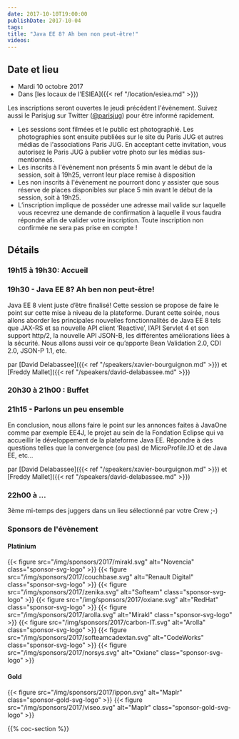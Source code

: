 ```yaml
---
date: 2017-10-10T19:00:00
publishDate: 2017-10-04
tags:
title: "Java EE 8? Ah ben non peut-être!"
videos:
---
```


## Date et lieu

- Mardi 10 octobre 2017
- Dans [les locaux de l'ESIEA]({{< ref "/location/esiea.md" >}})

Les inscriptions seront ouvertes le jeudi précédent l'évènement. Suivez aussi le Parisjug sur Twitter ([@parisjug](https://twitter.com/parisjug)) pour être informé rapidement.
- Les sessions sont filmées et le public est photographié. Les photographies sont ensuite publiées sur le site du Paris JUG et autres médias de l'associations Paris JUG. En acceptant cette invitation, vous autorisez le Paris JUG à publier votre photo sur les médias sus-mentionnés.
- Les inscrits à l'évènement non présents 5 min avant le début de la session, soit à 19h25, verront leur place remise à disposition
- Les non inscrits à l'évènement ne pourront donc y assister que sous réserve de places disponibles sur place 5 min avant le début de la session, soit à 19h25.
- L’inscription implique de posséder une adresse mail valide sur laquelle vous recevrez une demande de confirmation à laquelle il vous faudra répondre afin de valider votre inscription. Toute inscription non confirmée ne sera pas prise en compte !


## Détails

### 19h15 à 19h30: Accueil

### 19h30 - Java EE 8? Ah ben non peut-être!

Java EE 8 vient juste d’être finalisé! Cette session se propose de faire le point sur cette mise à niveau de la plateforme.
Durant cette soirée, nous allons aborder les principales nouvelles fonctionnalités de Java EE 8 tels que JAX-RS et sa nouvelle API client ‘Reactive’, l’API Servlet 4 et son support http/2, la nouvelle API JSON-B, les différentes améliorations liées à la sécurité. Nous allons aussi voir ce qu’apporte Bean Validation 2.0, CDI 2.0, JSON-P 1.1, etc.

par [David Delabassee]({{< ref "/speakers/xavier-bourguignon.md" >}}) et [Freddy Mallet]({{< ref "/speakers/david-delabassee.md" >}})

### 20h30 à 21h00 : Buffet


### 21h15 - Parlons un peu ensemble

En conclusion, nous allons faire le point sur les annonces faites à JavaOne comme par exemple EE4J, le projet au sein de la Fondation Eclipse qui va accueillir le développement de la plateforme Java EE. Répondre à des questions telles que la convergence (ou pas) de MicroProfile.IO et de Java EE, etc...

par [David Delabassee]({{< ref "/speakers/xavier-bourguignon.md" >}}) et [Freddy Mallet]({{< ref "/speakers/david-delabassee.md" >}})


### 22h00 à ...

3ème mi-temps des juggers dans un lieu sélectionné par votre Crew ;-)


### Sponsors de l'évènement

#### Platinium
{{< figure src="/img/sponsors/2017/mirakl.svg" alt="Novencia" class="sponsor-svg-logo" >}}
{{< figure src="/img/sponsors/2017/couchbase.svg" alt="Renault Digital" class="sponsor-svg-logo" >}}
{{< figure src="/img/sponsors/2017/zenika.svg" alt="Softeam" class="sponsor-svg-logo" >}}
{{< figure src="/img/sponsors/2017/oxiane.svg" alt="RedHat" class="sponsor-svg-logo" >}}
{{< figure src="/img/sponsors/2017/arolla.svg" alt="Mirakl" class="sponsor-svg-logo" >}}
{{< figure src="/img/sponsors/2017/carbon-IT.svg" alt="Arolla" class="sponsor-svg-logo" >}}
{{< figure src="/img/sponsors/2017/softeamcadextan.svg" alt="CodeWorks" class="sponsor-svg-logo" >}}
{{< figure src="/img/sponsors/2017/norsys.svg" alt="Oxiane" class="sponsor-svg-logo" >}}

#### Gold
{{< figure src="/img/sponsors/2017/ippon.svg" alt="Maplr" class="sponsor-gold-svg-logo" >}}
{{< figure src="/img/sponsors/2017/viseo.svg" alt="Maplr" class="sponsor-gold-svg-logo" >}}

{{% coc-section %}}
